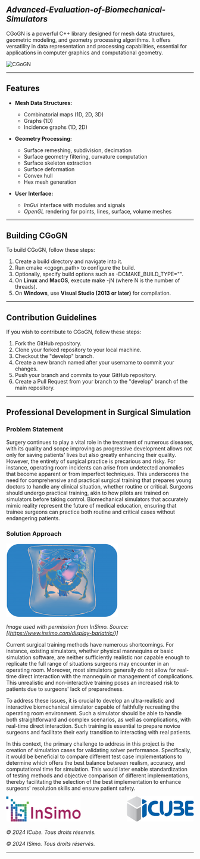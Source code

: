 ## ***Advanced-Evaluation-of-Biomechanical-Simulators***

CGoGN is a powerful C++ library designed for mesh data structures, geometric modeling, and geometry processing algorithms. It offers versatility in data representation and processing capabilities, essential for applications in computer graphics and computational geometry.

![CGoGN](https://github.com/Hadiyehya00/Advanced-Evaluation-of-Biomechanical-Simulators/blob/main/cgogn.png)

---

## Features

- **Mesh Data Structures:**
  - Combinatorial maps (1D, 2D, 3D)
  - Graphs (1D)
  - Incidence graphs (1D, 2D)

- **Geometry Processing:**
  - Surface remeshing, subdivision, decimation
  - Surface geometry filtering, curvature computation
  - Surface skeleton extraction
  - Surface deformation
  - Convex hull
  - Hex mesh generation

- **User Interface:**
  - *ImGui* interface with modules and signals
  - *OpenGL* rendering for points, lines, surface, volume meshes

---

## Building CGoGN

To build CGoGN, follow these steps:

1. Create a build directory and navigate into it.
2. Run cmake <cgogn_path> to configure the build.
3. Optionally, specify build options such as -DCMAKE_BUILD_TYPE="".
4. On **Linux** and **MacOS**, execute make -jN (where N is the number of threads).
5. On **Windows**, use **Visual Studio (2013 or later)** for compilation.

---

## Contribution Guidelines

If you wish to contribute to CGoGN, follow these steps:

1. Fork the GitHub repository.
2. Clone your forked repository to your local machine.
3. Checkout the "develop" branch.
4. Create a new branch named after your username to commit your changes.
5. Push your branch and commits to your GitHub repository.
6. Create a Pull Request from your branch to the "develop" branch of the main repository.

---

## Professional Development in Surgical Simulation

### Problem Statement

Surgery continues to play a vital role in the treatment of numerous diseases, with its quality and scope improving as progressive development allows not only for saving patients' lives but also greatly enhancing their quality. However, the entirety of surgical practice is precarious and risky. For instance, operating room incidents can arise from undetected anomalies that become apparent or from imperfect techniques. This underscores the need for comprehensive and practical surgical training that prepares young doctors to handle any clinical situation, whether routine or critical. Surgeons should undergo practical training, akin to how pilots are trained on simulators before taking control. Biomechanical simulators that accurately mimic reality represent the future of medical education, ensuring that trainee surgeons can practice both routine and critical cases without endangering patients.

### Solution Approach

![CGoGN](https://github.com/Hadiyehya00/Advanced-Evaluation-of-Biomechanical-Simulators/blob/main/endoscope.png)

*Image used with permission from InSimo.*
*Source: [(https://www.insimo.com/display-bariatric/)]*


Current surgical training methods have numerous shortcomings. For instance, existing simulators, whether physical mannequins or basic simulation software, are neither sufficiently realistic nor capable enough to replicate the full range of situations surgeons may encounter in an operating room. Moreover, most simulators generally do not allow for real-time direct interaction with the mannequin or management of complications. This unrealistic and non-interactive training poses an increased risk to patients due to surgeons' lack of preparedness.

To address these issues, it is crucial to develop an ultra-realistic and interactive biomechanical simulator capable of faithfully recreating the operating room environment. Such a simulator should be able to handle both straightforward and complex scenarios, as well as complications, with real-time direct interaction. Such training is essential to prepare novice surgeons and facilitate their early transition to interacting with real patients.

In this context, the primary challenge to address in this project is the creation of simulation cases for validating solver performance. Specifically, it would be beneficial to compare different test case implementations to determine which offers the best balance between realism, accuracy, and computational time for simulation. This would later enable standardization of testing methods and objective comparison of different implementations, thereby facilitating the selection of the best implementation to enhance surgeons' resolution skills and ensure patient safety.


<div style="display: flex; justify-content: space-between; margin-bottom: 20px;">
    <img src="https://github.com/Hadiyehya00/Advanced-Evaluation-of-Biomechanical-Simulators/blob/main/insimo.png" alt="InSimo" width="200 style="margin-right: 10px;"/>
    <img src="https://github.com/Hadiyehya00/Advanced-Evaluation-of-Biomechanical-Simulators/blob/main/ICube.jpg" alt="ICube" width="180 style="margin-left: 10px;"/>
</div>

*© 2024 ICube. Tous droits réservés.*

*© 2024 ISimo. Tous droits réservés.*

---
